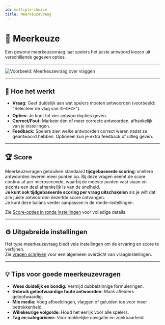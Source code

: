 ```yaml
---
id: multiple-choice
title: Meerkeuzevraag
---
```


# 🔢 Meerkeuze

Een gewone meerkeuzevraag laat spelers het juiste antwoord kiezen uit verschillende gegeven opties.

---

![Voorbeeld: Meerkeuzevraag over vlaggen](/images/question-modes/multiple-choice/multiple-choice-wales.png)

---

## 📝 Hoe het werkt

- **Vraag:** Geef duidelijk aan wat spelers moeten antwoorden (voorbeeld: "Selecteer de vlag van 🐟🐟🐟").
- **Opties:** Je kunt tot vier antwoordopties geven.
- **Correct/Fout:** Markeer één of meer correcte antwoorden, afhankelijk van je instellingen.
- **Feedback:** Spelers zien welke antwoorden correct waren nadat ze geantwoord hebben. Optioneel kun je extra feedback of uitleg geven.

---

## 🏆 Score

Meerkeuzevragen gebruiken standaard **tijdgebaseerde scoring**: snellere antwoorden leveren meer punten op. Bij deze vragen neemt de score continu af per microseconde, waarbij de meeste punten vast staan en slechts een deel afhankelijk is van de snelheid.\
**Je kunt ook tijdgebaseerde scoring per vraag uitschakelen** als je wilt dat alle juiste antwoorden dezelfde score ontvangen.\
Je kunt deze balans verder aanpassen in de ronde-instellingen.

Zie [Score-opties in ronde instellingen](../editor/008-round-options.md#scoring) voor volledige details.

---

## ⚙️ Uitgebreide instellingen

Het type meerkeuzevraag biedt vele instellingen om de ervaring en score te verfijnen.\
Zie [vragen schrijven](../editor/005-writing-questions.md) voor een algemeen overzicht van vraaginstellingen.

---

## 💡 Tips voor goede meerkeuzevragen

- **Wees duidelijk en bondig:** Vermijd dubbelzinnige formuleringen.
- **Gebruik geloofwaardige foute antwoorden:** Maak afleiders geloofwaardig.
- **Mix media:** Voeg afbeeldingen, vlaggen of geluiden toe voor meer betrokkenheid.
- **Willekeurige volgorde:** Houd het eerlijk voor alle spelers.
- **Tag en categoriseer:** Voor makkelijke navigatie en zoekbaarheid.
